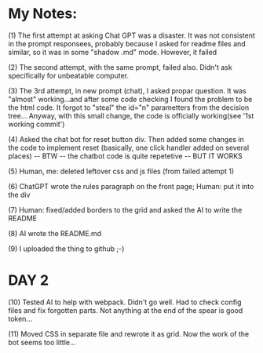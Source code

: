 # My Notes:

(1) The first attempt at asking Chat GPT was a disaster. It was not consistent in the prompt responsees, probably because I asked for readme files and similar, so it was in some "shadow .md" mode. However, it failed

(2) The second attempt, with the same prompt, failed also. Didn't ask specifically for unbeatable computer.

(3) The 3rd attempt, in new prompt (chat), I asked propar question. It was "almost" working...and after some code checking I found the problem to be the html code. It forgot to "steal" the id="n" parametters from the decision tree... Anyway, with this small change, the code is officially working(see '1st working commit')

(4) Asked the chat bot for reset button div. Then added some changes in the code to implement reset (basically, one click handler added on several places) -- BTW -- the chatbot code is quite repetetive -- BUT IT WORKS

(5) Human, me: deleted leftover css and js files (from failed attempt 1)

(6) ChatGPT wrote the rules paragraph on the front page; Human: put it into the div 

(7) Human: fixed/added borders to the grid and asked the AI to write the README

(8) AI wrote the README.md

(9) I uploaded the thing to github ;-)

# DAY 2

(10) Tested AI to help with webpack. Didn't go well. Had to check config files and fix forgotten parts. Not anything at the end of the spear is good token...

(11) Moved CSS in separate file and rewrote it as grid. Now the work of the bot seems too little...